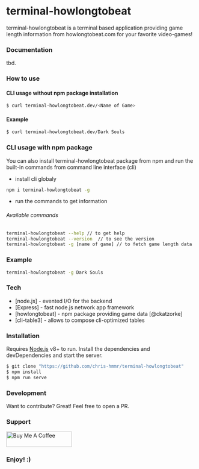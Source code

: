 # terminal-howlongtobeat

terminal-howlongtobeat is a terminal based application providing game length information from howlongtobeat.com for your favorite video-games!

### Documentation
tbd.

### How to use

#### CLI usage without npm package installation
```sh
$ curl terminal-howlongtobeat.dev/<Name of Game>
```

#### Example
```sh
$ curl terminal-howlongtobeat.dev/Dark Souls
```

### CLI usage with npm package
You can also install terminal-howlongtobeat package from npm and run the built-in commands from command line interface (cli)

- install cli globaly
```sh
npm i terminal-howlongtobeat -g
```

- run the commands to get information
###### Available commands
```sh
terminal-howlongtobeat --help // to get help
terminal-howlongtobeat --version  // to see the version
terminal-howlongtobeat -g [name of game] // to fetch game length data
```

### Example
```sh
terminal-howlongtobeat -g Dark Souls
```

### Tech
* [node.js] - evented I/O for the backend
* [Express] - fast node.js network app framework
* [howlongtobeat] - npm package providing game data [@ckatzorke]
* [cli-table3] - allows to compose cli-optimized tables 

### Installation
Requires [Node.js](https://nodejs.org/) v8+ to run.
Install the dependencies and devDependencies and start the server.

```sh
$ git clone "https://github.com/chris-hmmr/terminal-howlongtobeat"
$ npm install
$ npm run serve
```
### Development
Want to contribute? Great! Feel free to open a PR.

### Support
<a href="https://www.buymeacoffee.com/chrishmmr" target="_blank"><img src="https://cdn.buymeacoffee.com/buttons/default-orange.png" alt="Buy Me A Coffee" height="41" width="174"></a> 

### Enjoy! :)
